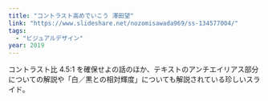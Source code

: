 ```yaml
---
title: "コントラスト高めでいこう 澤田望"
link: "https://www.slideshare.net/nozomisawada969/ss-134577004/"
tags:
  - "ビジュアルデザイン"
year: 2019
---
```


コントラスト比 4.5:1 を確保せよの話のほか、テキストのアンチエイリアス部分についての解説や「白／黒との相対輝度」についても解説されている珍しいスライド。
